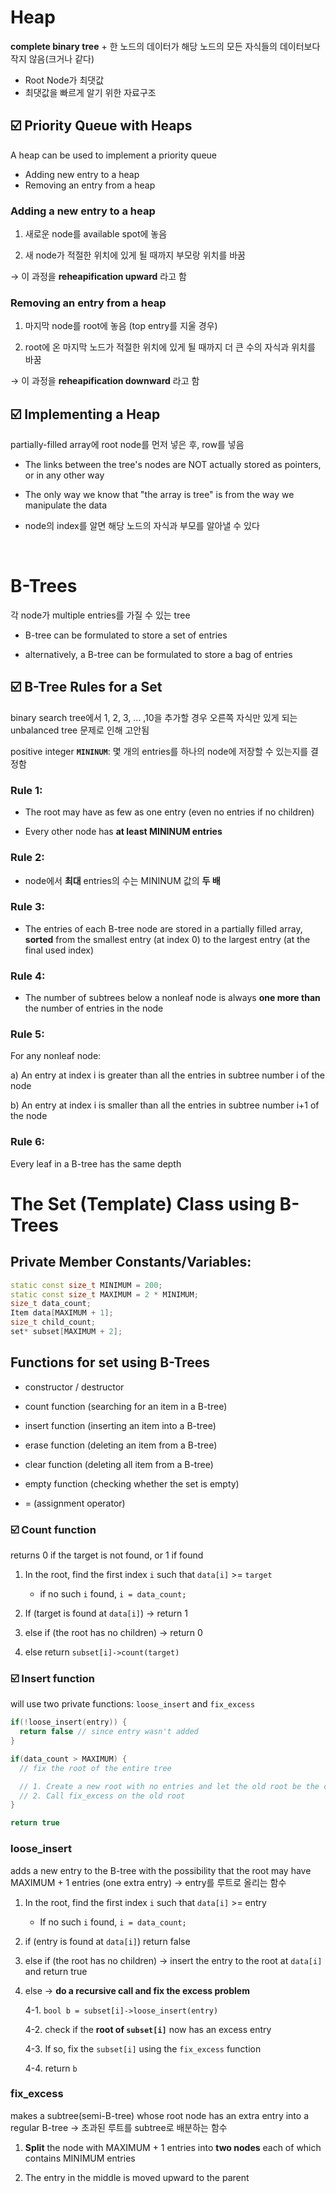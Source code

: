 # Heap

**complete binary tree** + 한 노드의 데이터가 해당 노드의 모든 자식들의 데이터보다 작지 않음(크거나 같다)

- Root Node가 최댓값
- 최댓값을 빠르게 알기 위한 자료구조

## ☑️ Priority Queue with Heaps

A heap can be used to implement a priority queue

- Adding new entry to a heap
- Removing an entry from a heap

### Adding a new entry to a heap

1. 새로운 node를 available spot에 놓음

2. 새 node가 적절한 위치에 있게 될 때까지 부모랑 위치를 바꿈

→ 이 과정을 **reheapification upward** 라고 함

### Removing an entry from a heap

1. 마지막 node를 root에 놓음 (top entry를 지울 경우)

2. root에 온 마지막 노드가 적절한 위치에 있게 될 때까지 더 큰 수의 자식과 위치를 바꿈

→ 이 과정을 **reheapification downward** 라고 함

## ☑️ Implementing a Heap

partially-filled array에 root node를 먼저 넣은 후, row를 넣음

- The links between the tree's nodes are NOT actually stored as pointers, or in any other way

- The only way we know that "the array is tree" is from the way we manipulate the data

- node의 index를 알면 해당 노드의 자식과 부모를 알아낼 수 있다

<br />

# B-Trees

각 node가 multiple entries를 가질 수 있는 tree

- B-tree can be formulated to store a set of entries

- alternatively, a B-tree can be formulated to store a bag of entries

## ☑️ B-Tree Rules for a Set

binary search tree에서 1, 2, 3, ... ,10을 추가할 경우 오른쪽 자식만 있게 되는 unbalanced tree 문제로 인해 고안됨

positive integer **`MININUM`**: 몇 개의 entries를 하나의 node에 저장할 수 있는지를 결정함

### Rule 1:

- The root may have as few as one entry (even no entries if no children)

- Every other node has **at least MININUM entries**

### Rule 2:

- node에서 **최대** entries의 수는 MININUM 값의 **두 배**

### Rule 3:

- The entries of each B-tree node are stored in a partially filled array, **sorted** from the smallest entry (at index 0) to the largest entry (at the final used index)

### Rule 4:

- The number of subtrees below a nonleaf node is always **one more than** the number of entries in the node

### Rule 5:

For any nonleaf node:

a) An entry at index i is greater than all the entries in subtree number i of the node

b) An entry at index i is smaller than all the entries in subtree number i+1 of the node

### Rule 6:

Every leaf in a B-tree has the same depth

# The Set (Template) Class using B-Trees

## Private Member Constants/Variables:

```cpp
static const size_t MINIMUM = 200;
static const size_t MAXIMUM = 2 * MINIMUM;
size_t data_count;
Item data[MAXIMUM + 1];
size_t child_count;
set* subset[MAXIMUM + 2];
```

## Functions for set using B-Trees

- constructor / destructor

- count function (searching for an item in a B-tree)

- insert function (inserting an item into a B-tree)

- erase function (deleting an item from a B-tree)

- clear function (deleting all item from a B-tree)

- empty function (checking whether the set is empty)

- = (assignment operator)

### ☑️ Count function

returns 0 if the target is not found, or 1 if found

1. In the root, find the first index `i` such that `data[i]` >= `target`

   - if no such `i` found, `i = data_count;`

2. If (target is found at `data[i]`) → return 1

3. else if (the root has no children) → return 0

4. else return `subset[i]->count(target)`

### ☑️ Insert function

will use two private functions: `loose_insert` and `fix_excess`

```cpp
if(!loose_insert(entry)) {
  return false // since entry wasn't added
}

if(data_count > MAXIMUM) {
  // fix the root of the entire tree

  // 1. Create a new root with no entries and let the old root be the child of the new root
  // 2. Call fix_excess on the old root
}

return true
```

### loose_insert

adds a new entry to the B-tree with the possibility that the root may have MAXIMUM + 1 entries (one extra entry) → entry를 루트로 올리는 함수

1. In the root, find the first index `i` such that `data[i]` >= entry

   - If no such `i` found, `i = data_count;`

2. if (entry is found at `data[i]`) return false

3. else if (the root has no children) → insert the entry to the root at `data[i]` and return true

4. else → **do a recursive call and fix the excess problem**

   4-1. `bool b = subset[i]->loose_insert(entry)`

   4-2. check if the **root of `subset[i]`** now has an excess entry

   4-3. If so, fix the `subset[i]` using the `fix_excess` function

   4-4. return `b`

### fix_excess

makes a subtree(semi-B-tree) whose root node has an extra entry into a regular B-tree → 초과된 루트를 subtree로 배분하는 함수

1. **Split** the node with MAXIMUM + 1 entries into **two nodes** each of which contains MINIMUM entries

2. The entry in the middle is moved upward to the parent
